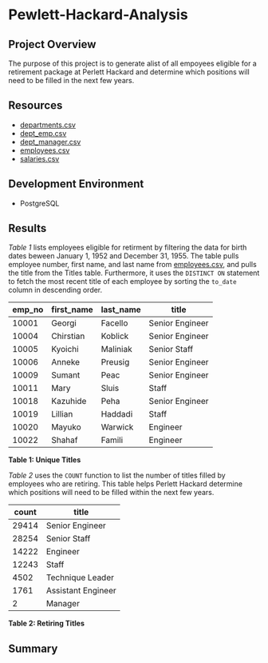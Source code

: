 # Pewlett-Hackard-Analysis

## Project Overview

The purpose of this project is to generate alist of all empoyees eligible for a retirement package at Perlett Hackard and determine which positions will need to be filled in the next few years.



## Resources

* [departments.csv](https://github.com/emeryvarga/Pewlett-Hackard-Analysis/blob/fb451b0afe0bbc46a729167bc21af12271859ac7/Data/Extra%20Tables/departments.csv)
* [dept_emp.csv](https://github.com/emeryvarga/Pewlett-Hackard-Analysis/blob/fb451b0afe0bbc46a729167bc21af12271859ac7/Data/Extra%20Tables/dept_emp.csv)
* [dept_manager.csv](https://github.com/emeryvarga/Pewlett-Hackard-Analysis/blob/fb451b0afe0bbc46a729167bc21af12271859ac7/Data/Extra%20Tables/dept_manager.csv)
* [employees.csv](https://github.com/emeryvarga/Pewlett-Hackard-Analysis/blob/fb451b0afe0bbc46a729167bc21af12271859ac7/Data/Extra%20Tables/employees.csv)
* [salaries.csv](https://github.com/emeryvarga/Pewlett-Hackard-Analysis/blob/fbhttps://github.com/emeryvarga/Pewlett-Hackard-Analysis/blob/fb451b0afe0bbc46a729167bc21af12271859ac7/Data/Extra%20Tables/titles.csv)

## Development Environment

* PostgreSQL

## Results

*Table 1* lists employees eligible for retirment by filtering the data for birth dates beween January 1, 1952 and December 31, 1955. The table pulls employee number, first name, and last name from [employees.csv](https://github.com/emeryvarga/Pewlett-Hackard-Analysis/blob/fb451b0afe0bbc46a729167bc21af12271859ac7/Data/Extra%20Tables/employees.csv), and pulls the title from the Titles table. Furthermore, it uses the `DISTINCT ON` statement to fetch the most recent title of each employee by sorting the `to_date` column in descending order.


| emp_no | first_name	| last_name |	title |
| ------ | ---------- | --------- | ----- |
|10001|Georgi|Facello|Senior Engineer|
|10004|Chirstian|Koblick|Senior Engineer|
|10005|Kyoichi|Maliniak|Senior Staff|
|10006|Anneke|Preusig|Senior Engineer|
|10009|Sumant|Peac|Senior Engineer|
|10011|Mary|Sluis|Staff|
|10018|Kazuhide|Peha|Senior Engineer|
|10019|Lillian|Haddadi|Staff|
|10020|Mayuko|Warwick|Engineer|
|10022|Shahaf|Famili|Engineer|

**Table 1: Unique Titles**

*Table 2* uses the `COUNT` function to list the number of titles filled by employees who are retiring. This table helps Perlett Hackard determine which positions will need to be filled within the next few years.

|count|title|
| ------ | ---------- |
|29414|Senior Engineer|
|28254|Senior Staff|
|14222|Engineer|
|12243|Staff|
|4502|Technique Leader|
|1761|Assistant Engineer|
|2|Manager|

**Table 2: Retiring Titles**

## Summary
